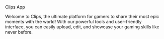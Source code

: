 Clips App

Welcome to Clips, the ultimate platform for gamers to share their most epic moments with the world! With our powerful tools and user-friendly interface, you can easily upload, edit, and showcase your gaming skills like never before.
